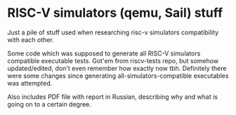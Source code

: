 # RISC-V simulators (qemu, Sail) stuff

Just a pile of stuff used when researching risc-v simulators compatibility with each other.

Some code which was supposed to generate all RISC-V simulators compatible executable tests. Got'em from riscv-tests repo, but somehow updated/edited, don't even remember how exactly now tbh. Definitely there were some changes since generating all-simulators-compatible executables was attempted.

Also includes PDF file with report in Russian, describing why and what is going on to a certain degree.
